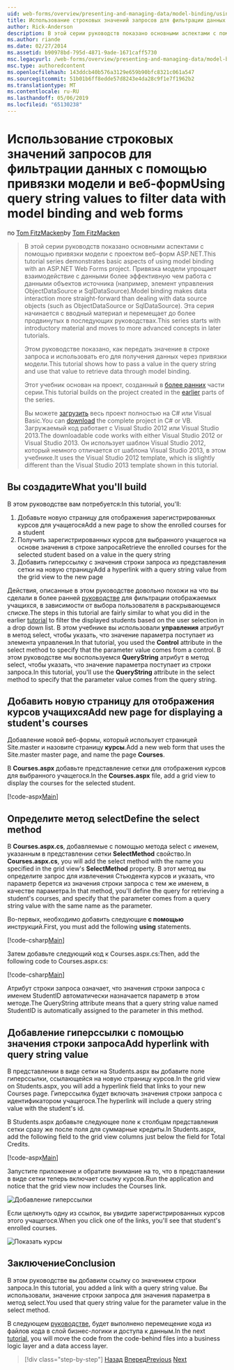 ```yaml
---
uid: web-forms/overview/presenting-and-managing-data/model-binding/using-query-string-values-to-retrieve-data
title: Использование строковых значений запросов для фильтрации данных с помощью привязки модели и веб-формы | Документация Майкрософт
author: Rick-Anderson
description: В этой серии руководств показано основными аспектами с помощью привязки модели с проектом веб-форм ASP.NET. Привязка модели позволяет взаимодействие с данными более прямой-...
ms.author: riande
ms.date: 02/27/2014
ms.assetid: b90978bd-795d-4871-9ade-1671caff5730
msc.legacyurl: /web-forms/overview/presenting-and-managing-data/model-binding/using-query-string-values-to-retrieve-data
msc.type: authoredcontent
ms.openlocfilehash: 143ddcb40b576a3129e659b90bfc8321c061a547
ms.sourcegitcommit: 51b01b6ff8edde57d8243e4da28c9f1e7f1962b2
ms.translationtype: MT
ms.contentlocale: ru-RU
ms.lasthandoff: 05/06/2019
ms.locfileid: "65130238"
---
```

# <a name="using-query-string-values-to-filter-data-with-model-binding-and-web-forms"></a><span data-ttu-id="c25c5-104">Использование строковых значений запросов для фильтрации данных с помощью привязки модели и веб-форм</span><span class="sxs-lookup"><span data-stu-id="c25c5-104">Using query string values to filter data with model binding and web forms</span></span>

<span data-ttu-id="c25c5-105">по [Tom FitzMacken](https://github.com/tfitzmac)</span><span class="sxs-lookup"><span data-stu-id="c25c5-105">by [Tom FitzMacken](https://github.com/tfitzmac)</span></span>

> <span data-ttu-id="c25c5-106">В этой серии руководств показано основными аспектами с помощью привязки модели с проектом веб-форм ASP.NET.</span><span class="sxs-lookup"><span data-stu-id="c25c5-106">This tutorial series demonstrates basic aspects of using model binding with an ASP.NET Web Forms project.</span></span> <span data-ttu-id="c25c5-107">Привязка модели упрощает взаимодействие с данными более эффективную чем работа с данными объектов источника (например, элемент управления ObjectDataSource и SqlDataSource).</span><span class="sxs-lookup"><span data-stu-id="c25c5-107">Model binding makes data interaction more straight-forward than dealing with data source objects (such as ObjectDataSource or SqlDataSource).</span></span> <span data-ttu-id="c25c5-108">Эта серия начинается с вводный материал и перемещает до более продвинутых в последующих руководствах.</span><span class="sxs-lookup"><span data-stu-id="c25c5-108">This series starts with introductory material and moves to more advanced concepts in later tutorials.</span></span>
> 
> <span data-ttu-id="c25c5-109">Этом руководстве показано, как передать значение в строке запроса и использовать его для получения данных через привязки модели.</span><span class="sxs-lookup"><span data-stu-id="c25c5-109">This tutorial shows how to pass a value in the query string and use that value to retrieve data through model binding.</span></span>
> 
> <span data-ttu-id="c25c5-110">Этот учебник основан на проект, созданный в [более ранних](retrieving-data.md) части серии.</span><span class="sxs-lookup"><span data-stu-id="c25c5-110">This tutorial builds on the project created in the [earlier](retrieving-data.md) parts of the series.</span></span>
> 
> <span data-ttu-id="c25c5-111">Вы можете [загрузить](https://go.microsoft.com/fwlink/?LinkId=286116) весь проект полностью на C# или Visual Basic.</span><span class="sxs-lookup"><span data-stu-id="c25c5-111">You can [download](https://go.microsoft.com/fwlink/?LinkId=286116) the complete project in C# or VB.</span></span> <span data-ttu-id="c25c5-112">Загружаемый код работает с Visual Studio 2012 или Visual Studio 2013.</span><span class="sxs-lookup"><span data-stu-id="c25c5-112">The downloadable code works with either Visual Studio 2012 or Visual Studio 2013.</span></span> <span data-ttu-id="c25c5-113">Он использует шаблон Visual Studio 2012, который немного отличается от шаблона Visual Studio 2013, в этом учебнике.</span><span class="sxs-lookup"><span data-stu-id="c25c5-113">It uses the Visual Studio 2012 template, which is slightly different than the Visual Studio 2013 template shown in this tutorial.</span></span>

## <a name="what-youll-build"></a><span data-ttu-id="c25c5-114">Вы создадите</span><span class="sxs-lookup"><span data-stu-id="c25c5-114">What you'll build</span></span>

<span data-ttu-id="c25c5-115">В этом руководстве вам потребуется:</span><span class="sxs-lookup"><span data-stu-id="c25c5-115">In this tutorial, you'll:</span></span>

1. <span data-ttu-id="c25c5-116">Добавьте новую страницу для отображения зарегистрированных курсов для учащегося</span><span class="sxs-lookup"><span data-stu-id="c25c5-116">Add a new page to show the enrolled courses for a student</span></span>
2. <span data-ttu-id="c25c5-117">Получить зарегистрированных курсов для выбранного учащегося на основе значения в строке запроса</span><span class="sxs-lookup"><span data-stu-id="c25c5-117">Retrieve the enrolled courses for the selected student based on a value in the query string</span></span>
3. <span data-ttu-id="c25c5-118">Добавить гиперссылку с значения строки запроса из представления сетки на новую страницу</span><span class="sxs-lookup"><span data-stu-id="c25c5-118">Add a hyperlink with a query string value from the grid view to the new page</span></span>

<span data-ttu-id="c25c5-119">Действия, описанные в этом руководстве довольно похожи на что вы сделали в более ранней [руководстве](sorting-paging-and-filtering-data.md) для фильтрации отображаемых учащихся, в зависимости от выбора пользователя в раскрывающемся списке.</span><span class="sxs-lookup"><span data-stu-id="c25c5-119">The steps in this tutorial are fairly similar to what you did in the earlier [tutorial](sorting-paging-and-filtering-data.md) to filter the displayed students based on the user selection in a drop down list.</span></span> <span data-ttu-id="c25c5-120">В этом учебнике вы использовали **управления** атрибут в метод select, чтобы указать, что значение параметра поступает из элемента управления.</span><span class="sxs-lookup"><span data-stu-id="c25c5-120">In that tutorial, you used the **Control** attribute in the select method to specify that the parameter value comes from a control.</span></span> <span data-ttu-id="c25c5-121">В этом руководстве мы воспользуемся **QueryString** атрибут в метод select, чтобы указать, что значение параметра поступает из строки запроса.</span><span class="sxs-lookup"><span data-stu-id="c25c5-121">In this tutorial, you'll use the **QueryString** attribute in the select method to specify that the parameter value comes from the query string.</span></span>

## <a name="add-new-page-for-displaying-a-students-courses"></a><span data-ttu-id="c25c5-122">Добавить новую страницу для отображения курсов учащихся</span><span class="sxs-lookup"><span data-stu-id="c25c5-122">Add new page for displaying a student's courses</span></span>

<span data-ttu-id="c25c5-123">Добавление новой веб-формы, который использует страницей Site.master и назовите страницу **курсы**.</span><span class="sxs-lookup"><span data-stu-id="c25c5-123">Add a new web form that uses the Site.master master page, and name the page **Courses**.</span></span>

<span data-ttu-id="c25c5-124">В **Courses.aspx** добавьте представление сетки для отображения курсов для выбранного учащегося.</span><span class="sxs-lookup"><span data-stu-id="c25c5-124">In the **Courses.aspx** file, add a grid view to display the courses for the selected student.</span></span>

[!code-aspx[Main](using-query-string-values-to-retrieve-data/samples/sample1.aspx)]

## <a name="define-the-select-method"></a><span data-ttu-id="c25c5-125">Определите метод select</span><span class="sxs-lookup"><span data-stu-id="c25c5-125">Define the select method</span></span>

<span data-ttu-id="c25c5-126">В **Courses.aspx.cs**, добавляемые с помощью метода select с именем, указанным в представлении сетки **SelectMethod** свойство.</span><span class="sxs-lookup"><span data-stu-id="c25c5-126">In **Courses.aspx.cs**, you will add the select method with the name you specified in the grid view's **SelectMethod** property.</span></span> <span data-ttu-id="c25c5-127">В этот метод вы определите запрос для извлечения Стьюдента курсов и указать, что параметр берется из значения строки запроса с тем же именем, в качестве параметра.</span><span class="sxs-lookup"><span data-stu-id="c25c5-127">In that method, you'll define the query for retrieving a student's courses, and specify that the parameter comes from a query string value with the same name as the parameter.</span></span>

<span data-ttu-id="c25c5-128">Во-первых, необходимо добавить следующие **с помощью** инструкций.</span><span class="sxs-lookup"><span data-stu-id="c25c5-128">First, you must add the following **using** statements.</span></span>

[!code-csharp[Main](using-query-string-values-to-retrieve-data/samples/sample2.cs)]

<span data-ttu-id="c25c5-129">Затем добавьте следующий код к Courses.aspx.cs:</span><span class="sxs-lookup"><span data-stu-id="c25c5-129">Then, add the following code to Courses.aspx.cs:</span></span>

[!code-csharp[Main](using-query-string-values-to-retrieve-data/samples/sample3.cs)]

<span data-ttu-id="c25c5-130">Атрибут строки запроса означает, что значения строки запроса с именем StudentID автоматически назначается параметр в этом методе.</span><span class="sxs-lookup"><span data-stu-id="c25c5-130">The QueryString attribute means that a query string value named StudentID is automatically assigned to the parameter in this method.</span></span>

## <a name="add-hyperlink-with-query-string-value"></a><span data-ttu-id="c25c5-131">Добавление гиперссылки с помощью значения строки запроса</span><span class="sxs-lookup"><span data-stu-id="c25c5-131">Add hyperlink with query string value</span></span>

<span data-ttu-id="c25c5-132">В представлении в виде сетки на Students.aspx вы добавите поле гиперссылки, ссылающейся на новую страницу курсов.</span><span class="sxs-lookup"><span data-stu-id="c25c5-132">In the grid view on Students.aspx, you will add a hyperlink field that links to your new Courses page.</span></span> <span data-ttu-id="c25c5-133">Гиперссылка будет включать значения строки запроса с идентификатором учащегося.</span><span class="sxs-lookup"><span data-stu-id="c25c5-133">The hyperlink will include a query string value with the student's id.</span></span>

<span data-ttu-id="c25c5-134">В Students.aspx добавьте следующее поле к столбцам представления сетки сразу же после поля для суммарные кредиты.</span><span class="sxs-lookup"><span data-stu-id="c25c5-134">In Students.aspx, add the following field to the grid view columns just below the field for Total Credits.</span></span>

[!code-aspx[Main](using-query-string-values-to-retrieve-data/samples/sample4.aspx?highlight=7-8)]

<span data-ttu-id="c25c5-135">Запустите приложение и обратите внимание на то, что в представлении в виде сетки теперь включает ссылку курсов.</span><span class="sxs-lookup"><span data-stu-id="c25c5-135">Run the application and notice that the grid view now includes the Courses link.</span></span>

![Добавление гиперссылки](using-query-string-values-to-retrieve-data/_static/image1.png)

<span data-ttu-id="c25c5-137">Если щелкнуть одну из ссылок, вы увидите зарегистрированных курсов этого учащегося.</span><span class="sxs-lookup"><span data-stu-id="c25c5-137">When you click one of the links, you'll see that student's enrolled courses.</span></span>

![Показать курсы](using-query-string-values-to-retrieve-data/_static/image2.png)

## <a name="conclusion"></a><span data-ttu-id="c25c5-139">Заключение</span><span class="sxs-lookup"><span data-stu-id="c25c5-139">Conclusion</span></span>

<span data-ttu-id="c25c5-140">В этом руководстве вы добавили ссылку со значением строки запроса.</span><span class="sxs-lookup"><span data-stu-id="c25c5-140">In this tutorial, you added a link with a query string value.</span></span> <span data-ttu-id="c25c5-141">Вы использовали, значение строки запроса для значения параметра в метод select.</span><span class="sxs-lookup"><span data-stu-id="c25c5-141">You used that query string value for the parameter value in the select method.</span></span>

<span data-ttu-id="c25c5-142">В следующем [руководстве](adding-business-logic-layer.md), будет выполнено перемещение кода из файлов кода в слой бизнес-логики и доступа к данным.</span><span class="sxs-lookup"><span data-stu-id="c25c5-142">In the next [tutorial](adding-business-logic-layer.md), you will move the code from the code-behind files into a business logic layer and a data access layer.</span></span>

> [!div class="step-by-step"]
> <span data-ttu-id="c25c5-143">[Назад](integrating-jquery-ui.md)
> [Вперед](adding-business-logic-layer.md)</span><span class="sxs-lookup"><span data-stu-id="c25c5-143">[Previous](integrating-jquery-ui.md)
[Next](adding-business-logic-layer.md)</span></span>
